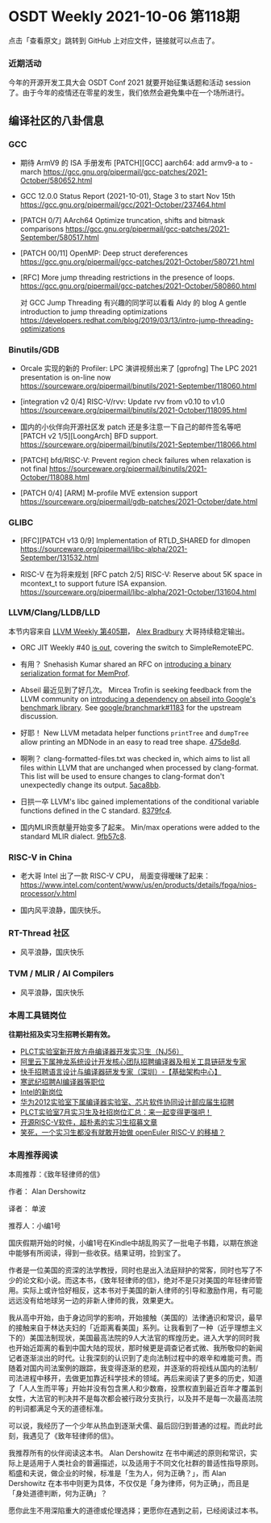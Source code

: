 # OSDT Weekly 2021-10-06 第118期

点击「查看原文」跳转到 GitHub 上对应文件，链接就可以点击了。

### 近期活动

今年的开源开发工具大会 OSDT Conf 2021 就要开始征集话题和活动 session 了。由于今年的疫情还在零星的发生，我们依然会避免集中在一个场所进行。

## 编译社区的八卦信息

### GCC

- 期待 ArmV9 的 ISA 手册发布
  [PATCH][GCC] aarch64: add armv9-a to -march
  https://gcc.gnu.org/pipermail/gcc-patches/2021-October/580652.html

- GCC 12.0.0 Status Report (2021-10-01), Stage 3 to start Nov 15th
  https://gcc.gnu.org/pipermail/gcc/2021-October/237464.html

- [PATCH 0/7] AArch64 Optimize truncation, shifts and bitmask comparisons
  https://gcc.gnu.org/pipermail/gcc-patches/2021-September/580517.html

- [PATCH 00/11] OpenMP: Deep struct dereferences
  https://gcc.gnu.org/pipermail/gcc-patches/2021-October/580721.html

- [RFC] More jump threading restrictions in the presence of loops.
  https://gcc.gnu.org/pipermail/gcc-patches/2021-October/580860.html

  对 GCC Jump Threading 有兴趣的同学可以看看 Aldy 的 blog
  A gentle introduction to jump threading optimizations
  https://developers.redhat.com/blog/2019/03/13/intro-jump-threading-optimizations

### Binutils/GDB

- Orcale 实现的新的 Profiler: LPC 演讲视频出来了
  [gprofng] The LPC 2021 presentation is on-line now
  https://sourceware.org/pipermail/binutils/2021-September/118060.html

- [integration v2 0/4] RISC-V/rvv: Update rvv from v0.10 to v1.0
  https://sourceware.org/pipermail/binutils/2021-October/118095.html

- 国内的小伙伴向开源社区发 patch 还是多注意一下自己的邮件签名等吧
  [PATCH v2 1/5][LoongArch] BFD support.
  https://sourceware.org/pipermail/binutils/2021-September/118066.html

- [PATCH] bfd/RISC-V: Prevent region check failures when relaxation is not final
  https://sourceware.org/pipermail/binutils/2021-October/118088.html

- [PATCH 0/4] [ARM] M-profile MVE extension support
  https://sourceware.org/pipermail/gdb-patches/2021-October/date.html

### GLIBC

- [RFC][PATCH v13 0/9] Implementation of RTLD_SHARED for dlmopen
  https://sourceware.org/pipermail/libc-alpha/2021-September/131532.html

- RISC-V 在为将来规划
  [RFC patch 2/5] RISC-V: Reserve about 5K space in mcontext_t to support future ISA expansion.
  https://sourceware.org/pipermail/libc-alpha/2021-October/131604.html

### LLVM/Clang/LLDB/LLD

本节内容来自 [LLVM Weekly 第405期](http://llvmweekly.org/issue/405)，
[Alex Bradbury](https://www.linkedin.com/in/alex-bradbury/) 大哥持续稳定输出。

* ORC JIT Weekly #40 [is out](https://lists.llvm.org/pipermail/llvm-dev/2021-October/153069.html), covering the switch to SimpleRemoteEPC.

* 有用？ Snehasish Kumar shared an RFC on [introducing a binary serialization format for MemProf](https://lists.llvm.org/pipermail/llvm-dev/2021-September/153007.html).

* Abseil 最近见到了好几次。 Mircea Trofin is seeking feedback from the LLVM community on [introducing a dependency on abseil into Google's benchmark  library](https://lists.llvm.org/pipermail/llvm-dev/2021-September/153022.html). See [google/branchmark#1183](https://github.com/google/benchmark/pull/1183) for the upstream discussion.

* 好耶！ New LLVM metadata helper functions `printTree` and `dumpTree` allow printing an MDNode in an easy to read tree shape.
  [475de8d](https://reviews.llvm.org/rG475de8da011c).

* 啊咧？ clang-formatted-files.txt was checked in, which aims to list all files
  within LLVM that are unchanged when processed by clang-format. This list
  will be used to ensure changes to clang-format don't unexpectedly change
  its output. [5aca8bb](https://reviews.llvm.org/rG5aca8bb963a4).

* 日拱一卒 LLVM's libc gained implementations of the conditional variable functions defined in the C standard.
  [8379fc4](https://reviews.llvm.org/rG8379fc4a53cf).

* 国内MLIR贡献量开始变多了起来。 Min/max operations were added to the standard MLIR dialect.
  [9fb57c8](https://reviews.llvm.org/rG9fb57c8c1dd8).


### RISC-V in China

- 老大哥 Intel 出了一款 RISC-V CPU， 局面变得暧昧了起来：
  https://www.intel.com/content/www/us/en/products/details/fpga/nios-processor/v.html

- 国内风平浪静，国庆快乐。

### RT-Thread 社区

- 风平浪静，国庆快乐

### TVM / MLIR / AI Compilers

- 风平浪静，国庆快乐

### 本周工具链岗位

**往期社招及实习生招聘长期有效。**

- [PLCT实验室新开放方舟编译器开发实习生（NJ56）](https://mp.weixin.qq.com/s/lPp5RvjYhpDIGsp-luLzKQ)
- [阿里云下属神龙系统设计开发核心团队招聘编译器及相关工具链研发专家](https://mp.weixin.qq.com/s/h3ELBXBHfNjZCyCRixqnOQ)
- [快手招聘语言设计与编译器研发专家（深圳）-【基础架构中心】](https://mp.weixin.qq.com/s/QTWnlaBFtWQ3YThHJSIhbA)
- [寒武纪招聘AI编译器等职位](https://mp.weixin.qq.com/s/LWpDXEA2rJ1wx9mr8XoWxw)
- [Intel的新岗位](https://mp.weixin.qq.com/s/xs-deMCI4ob7WX0vIRZMZw)
- [华为2012实验室下属编译器实验室、芯片软件协同设计部应届生招聘](https://mp.weixin.qq.com/s/dMkGkbgNvW--D6fLthfoPA)
- [PLCT实验室7月实习生及社招岗位汇总：来一起变得更强吧！](https://mp.weixin.qq.com/s/lL5_L2oh-kNvP8wHMARSAg)
- [开源RISC-V软件，超朴素的实习生招募文章](https://mp.weixin.qq.com/s/ETtlYTHa_41SYrxpSuh_sw)
- [笑死，一个实习生都没有就敢开始做 openEuler RISC-V 的移植？](https://mp.weixin.qq.com/s/x_LUxu1dJTaN6VS7DU6xsg)

### 本周推荐阅读

本周推荐：《致年轻律师的信》

作者： Alan Dershowitz

译者： 单波

推荐人：小编1号

国庆假期开始的时候，小编1号在Kindle中胡乱购买了一批电子书籍，以期在旅途中能够有所阅读，得到一些收获。结果证明，捡到宝了。

作者是一位美国的资深的法学教授，同时也是出入法庭辩护的常客，同时也写了不少的论文和小说。而这本书，《致年轻律师的信》，绝对不是只对美国的年轻律师管用。实际上或许恰好相反，这本书对于美国的新人律师的引导和激励作用，有可能远远没有给地球另一边的非新人律师的我，效果更大。

我从高中开始，由于身边同学的影响，开始接触（美国的）法律通识和常识，最早的接触来自于林达夫妇的「近距离看美国」系列。让我看到了一种（近乎理想主义下的）美国法制现状，美国最高法院的9人大法官的辉煌历史。进入大学的同时我也开始近距离的看到中国大陆的现状，那时候更是调查记者式微、我所敬仰的新闻记者逐渐淡出的时代。让我深刻的认识到了走向法制过程中的艰辛和难能可贵。而随着对国内司法案例的跟踪，我变得逐渐的悲观，并逐渐的将视线从国内的法制/司法进程中移开，去做更加靠近科学技术的领域。再后来阅读了更多的历史，知道了「人人生而平等」开始并没有包含黑人和少数裔，投票权直到最近百年才覆盖到女性，大法官的判决并不是每次都会被行政分支执行，以及并不是每一次最高法院的判词都满足今天的道德标准。

可以说，我经历了一个少年从热血到逐渐犬儒、最后回归到普通的过程。而此时此刻，我遇见了《致年轻律师的信》。

我推荐所有的伙伴阅读这本书。 Alan Dershowitz 在书中阐述的原则和常识，实际上是适用于人类社会的普遍描述，以及适用于不同文化社群的普适性指导原则。 稻盛和夫说，做企业的时候，标准是「生为人，何为正确？」，而 Alan Dershowitz 在本书中则更为具体，不仅仅是「身为律师，何为正确」，而且是「身处道德判断，何为正确」？

愿你此生不用深陷重大的道德或伦理选择；更愿你在遇到之前，已经阅读过本书。

